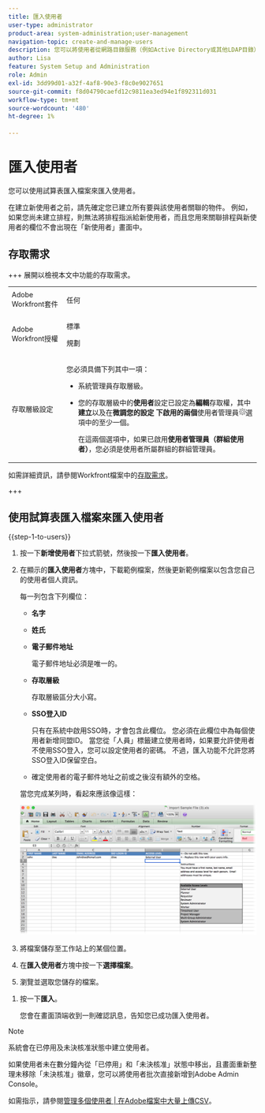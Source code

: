 ```yaml
---
title: 匯入使用者
user-type: administrator
product-area: system-administration;user-management
navigation-topic: create-and-manage-users
description: 您可以將使用者從網路目錄服務（例如Active Directory或其他LDAP目錄）同步化來匯入使用者至Adobe Workfront網站，也可以使用試算表匯入檔案來匯入使用者。
author: Lisa
feature: System Setup and Administration
role: Admin
exl-id: 3dd99d01-a32f-4af8-90e3-f8c0e9027651
source-git-commit: f8d04790caefd12c9811ea3ed94e1f892311d031
workflow-type: tm+mt
source-wordcount: '480'
ht-degree: 1%

---
```


# 匯入使用者

<!--

>[!IMPORTANT]
>
>The procedure described on this page applies only to organizations that have not yet been onboarded to the Admin Console. If your organization has been onboarded to the Adobe Admin Console, you must perform this action through the Adobe Admin Console.
>
>For instructions on editing a user's profile in the Adobe Admin Console, see the section "Add users" in the article [Bulk Upload Users](https://helpx.adobe.com/tw/enterprise/using/bulk-upload-users.html) or contact your Adobe Admin Console Administrator.
>
>For a list of procedures that differ based on whether your organization has been onboarded to the Adobe Admin Console, see [Platform-based administration differences (Adobe Workfront/Adobe Business Platform)](../../../administration-and-setup/get-started-wf-administration/actions-in-admin-console.md).

-->

您可以使用試算表匯入檔案來匯入使用者。

在建立新使用者之前，請先確定您已建立所有要與該使用者關聯的物件。 例如，如果您尚未建立排程，則無法將排程指派給新使用者，而且您用來關聯排程與新使用者的欄位不會出現在「新使用者」畫面中。

## 存取需求

+++ 展開以檢視本文中功能的存取需求。

<table style="table-layout:auto"> 
 <col> 
 <col> 
 <tbody> 
  <tr> 
   <td>Adobe Workfront套件</td> 
   <td><p>任何</p></td> 
  </tr> 
  <tr> 
   <td>Adobe Workfront授權</td> 
   <td><p>標準</p><p>規劃</p></td> 
  </tr> 
  <tr> 
   <td>存取層級設定</td> 
   <td> <p>您必須具備下列其中一項：</p> 
    <ul> 
     <li> <p>系統管理員存取層級。 </li> 
     <li> <p>您的存取層級中的<b>使用者</b>設定已設定為<b>編輯</b>存取權，其中<b>建立</b>以及在<b>微調您的設定</b> <b>下啟用的兩個</b>使用者管理員<img src="assets/gear-icon-in-access-levels.png">選項中的至少一個。 </p> <p>在這兩個選項中，如果已啟用<b>使用者管理員（群組使用者）</b>，您必須是使用者所屬群組的群組管理員。</p> </li> 
    </ul> </td> 
  </tr> 
 </tbody> 
</table>

如需詳細資訊，請參閱Workfront檔案中的[存取需求](/help/quicksilver/administration-and-setup/add-users/access-levels-and-object-permissions/access-level-requirements-in-documentation.md)。

+++

## 使用試算表匯入檔案來匯入使用者

{{step-1-to-users}}

1. 按一下&#x200B;**新增使用者**&#x200B;下拉式箭號，然後按一下&#x200B;**匯入使用者**。

1. 在顯示的&#x200B;**匯入使用者**&#x200B;方塊中，下載範例檔案，然後更新範例檔案以包含您自己的使用者個人資訊。

   每一列包含下列欄位：

   * **名字**
   * **姓氏**
   * **電子郵件地址**

     電子郵件地址必須是唯一的。

   * **存取層級**

     存取層級區分大小寫。

   * **SSO登入ID**

     只有在系統中啟用SSO時，才會包含此欄位。 您必須在此欄位中為每個使用者新增同盟ID。 當您從「人員」標籤建立使用者時，如果要允許使用者不使用SSO登入，您可以設定使用者的密碼。 不過，匯入功能不允許您將SSO登入ID保留空白。

   * 確定使用者的電子郵件地址之前或之後沒有額外的空格。

   當您完成某列時，看起來應該像這樣：

   ![importing-new-users.png](assets/importing-new-users.png)

1. 將檔案儲存至工作站上的某個位置。
1. 在&#x200B;**匯入使用者**&#x200B;方塊中按一下&#x200B;**選擇檔案**。

1. 瀏覽並選取您儲存的檔案。

<!--
1. (Optional) Select the **Send an invite email to this user** option to send an email invitation to the user, notifying them that a Workfront account has been created and prompting them to set their password.

   Deselect this option if you want to set the password for the user.

-->

1. 按一下&#x200B;**匯入**。

   您會在畫面頂端收到一則確認訊息，告知您已成功匯入使用者。

>[!NOTE]
>
>系統會在已停用及未決核准狀態中建立使用者。
> 
>如果使用者未在數分鐘內從「已停用」和「未決核准」狀態中移出，且畫面重新整理未移除「未決核准」徽章，您可以將使用者批次直接新增到Adobe Admin Console。
>
>如需指示，請參閱[管理多個使用者 | 在Adobe檔案中大量上傳CSV](https://helpx.adobe.com/tw/enterprise/using/bulk-upload-users.html)。
